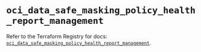 # `oci_data_safe_masking_policy_health_report_management`

Refer to the Terraform Registry for docs: [`oci_data_safe_masking_policy_health_report_management`](https://registry.terraform.io/providers/hashicorp/oci/7.19.0/docs/resources/data_safe_masking_policy_health_report_management).
